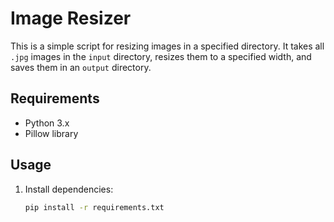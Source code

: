 # Image Resizer

This is a simple script for resizing images in a specified directory. It takes all `.jpg` images in the `input` directory, resizes them to a specified width, and saves them in an `output` directory.

## Requirements

- Python 3.x
- Pillow library

## Usage

1. Install dependencies:
   ```bash
   pip install -r requirements.txt

